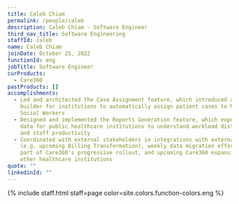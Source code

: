 ```yaml
---
title: Caleb Chiam
permalink: /people/caleb
description: Caleb Chiam - Software Engineer
third_nav_title: Software Engineering
staffId: caleb
name: Caleb Chiam
joinDate: October 25, 2022
functionId: eng
jobTitle: Software Engineer
curProducts:
  - Care360
pastProducts: []
accomplishments:
  - Led and architected the Case Assignment feature, which introduced a logic
    builder for institutions to automatically assign patient cases to Medical
    Social Workers
  - Designed and implemented the Reports Generation feature, which exports key
    data for public healthcare institutions to understand workload distribution
    and staff productivity
  - Coordinated with external stakeholders in integrations with external systems
    (e.g. upcoming Billing Transformation), weekly data migration efforts as
    part of Care360's progressive rollout, and upcoming Care360 expansions into
    other healthcare institutions
quote: ""
linkedinId: ""
---
```


{% include staff.html staff=page color=site.colors.function-colors.eng %}
